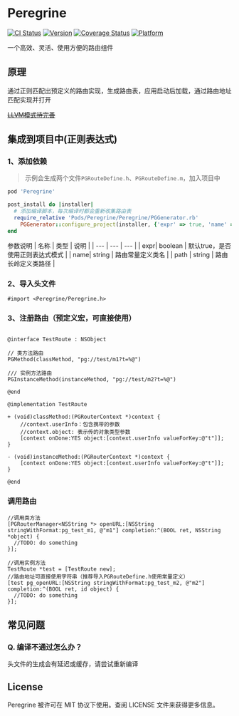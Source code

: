 # Peregrine

[![CI Status](https://img.shields.io/travis/BinaryParadise/Peregrine.svg?style=flat)](https://travis-ci.org/BinaryParadise/Peregrine)
[![Version](https://img.shields.io/cocoapods/v/Peregrine.svg?style=flat)](https://cocoapods.org/pods/Peregrine)
[![Coverage Status](https://coveralls.io/repos/github/BinaryParadise/Peregrine/badge.svg?branch=master)](https://coveralls.io/github/BinaryParadise/Peregrine?branch=master)
[![Platform](https://img.shields.io/cocoapods/p/Peregrine.svg?style=flat)](https://cocoapods.org/pods/Peregrine)



一个高效、灵活、使用方便的路由组件

## 原理

通过正则匹配出预定义的路由实现，生成路由表，应用启动后加载，通过路由地址匹配实现并打开

[~~LLVM模式待完善~~](LLVM.md)

## 集成到项目中(正则表达式)

### 1、添加依赖

> 示例会生成两个文件`PGRouteDefine.h`、`PGRouteDefine.m`，加入项目中

```ruby
pod 'Peregrine'

post_install do |installer|
  # 添加编译脚本，每次编译时都会重新收集路由表
  require_relative 'Pods/Peregrine/Peregrine/PGGenerator.rb'
    PGGenerator::configure_project(installer, {'expr' => true, 'name' => 'PGRouteDefine', 'path' => '${SRCROOT}/Peregrine'})
end
```

参数说明
| 名称 | 类型 | 说明 |
| --- | --- | --- |
| expr| boolean | 默认true，是否使用正则表达式模式 |
| name| string | 路由常量定义类名 |
| path | string | 路由长岭定义类路径 |

### 2、导入头文件


```objc
#import <Peregrine/Peregrine.h>
```

### 3、注册路由（预定义宏，可直接使用）

```objc

@interface TestRoute : NSObject

// 类方法路由
PGMethod(classMethod, "pg://test/m1?t=%@")

/// 实例方法路由
PGInstanceMethod(instanceMethod, "pg://test/m2?t=%@")

@end

@implementation TestRoute

+ (void)classMethod:(PGRouterContext *)context {
    //context.userInfo：包含携带的参数
    //context.object: 表示传的对象类型参数
    [context onDone:YES object:[context.userInfo valueForKey:@"t"]];
}

- (void)instanceMethod:(PGRouterContext *)context {
    [context onDone:YES object:[context.userInfo valueForKey:@"t"]];
}

@end

```
### 调用路由

```objc
//调用类方法
[PGRouterManager<NSString *> openURL:[NSString stringWithFormat:pg_test_m1, @"m1"] completion:^(BOOL ret, NSString *object) {
  //TODO: do something
}];

//调用实例方法
TestRoute *test = [TestRoute new];
//路由地址可直接使用字符串（推荐导入PGRouteDefine.h使用常量定义）
[test pg_openURL:[NSString stringWithFormat:pg_test_m2, @"m2"] completion:^(BOOL ret, id object) {
  //TODO: do something
}];

```

## 常见问题

### Q. 编译不通过怎么办？

头文件的生成会有延迟或缓存，请尝试重新编译

## License

Peregrine 被许可在 MIT 协议下使用。查阅 LICENSE 文件来获得更多信息。
